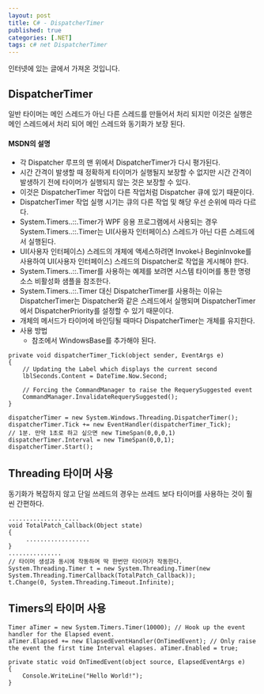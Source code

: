 ```yaml
---
layout: post
title: C# - DispatcherTimer
published: true
categories: [.NET]
tags: c# net DispatcherTimer
---
```

인터넷에 있는 글에서 가져온 것입니다.  
  
## DispatcherTimer
일반 타이머는 메인 스레드가 아닌 다른 스레드를 만들어서 처리 되지만 이것은 실행은 메인 스레드에서 처리 되어 메인 스레드와 동기화가 보장 된다.  
  
#### MSDN의 설명
- 각 Dispatcher 루프의 맨 위에서 DispatcherTimer가 다시 평가된다.  
- 시간 간격이 발생할 때 정확하게 타이머가 실행될지 보장할 수 없지만 시간 간격이 발생하기 전에 타이머가 실행되지 않는 것은 보장할 수 있다.   
- 이것은 DispatcherTimer 작업이 다른 작업처럼 Dispatcher 큐에 있기 때문이다.    
- DispatcherTimer 작업 실행 시기는 큐의 다른 작업 및 해당 우선 순위에 따라 다르다.  
- System.Timers..::.Timer가 WPF 응용 프로그램에서 사용되는 경우 System.Timers..::.Timer는 UI(사용자 인터페이스) 스레드가 아닌 다른 스레드에서 실행된다. 
- UI(사용자 인터페이스) 스레드의 개체에 액세스하려면 Invoke나 BeginInvoke를 사용하여 UI(사용자 인터페이스) 스레드의 Dispatcher로 작업을 게시해야 한다. 
- System.Timers..::.Timer를 사용하는 예제를 보려면 시스템 타이머를 통한 명령 소스 비활성화 샘플을 참조한다. 
- System.Timers..::.Timer 대신 DispatcherTimer를 사용하는 이유는 DispatcherTimer는 Dispatcher와 같은 스레드에서 실행되며 DispatcherTimer에서 DispatcherPriority를 설정할 수 있기 때문이다.
- 개체의 메서드가 타이머에 바인딩될 때마다 DispatcherTimer는 개체를 유지한다.
- 사용 방법  
    - 참조에서 WindowsBase를 추가해야 된다.
  
```
private void dispatcherTimer_Tick(object sender, EventArgs e)
{
	// Updating the Label which displays the current second
	lblSeconds.Content = DateTime.Now.Second;

	// Forcing the CommandManager to raise the RequerySuggested event
	CommandManager.InvalidateRequerySuggested();
}
  
dispatcherTimer = new System.Windows.Threading.DispatcherTimer();
dispatcherTimer.Tick += new EventHandler(dispatcherTimer_Tick);
// 1분. 만약 1초로 하고 싶으면 new TimeSpan(0,0,0,1)
dispatcherTimer.Interval = new TimeSpan(0,0,1);
dispatcherTimer.Start();
```
  
  
## Threading 타이머 사용
동기화가 복잡하지 않고 단일 쓰레드의 경우는 쓰레드 보다 타이머를 사용하는 것이 훨씬 간편하다.  
  
```
....................
void TotalPatch_Callback(Object state)
{
	 ..................
}
...............
// 타이머 생성과 동시에 작동하며 딱 한번만 타이머가 작동한다.
System.Threading.Timer t = new System.Threading.Timer(new System.Threading.TimerCallback(TotalPatch_Callback));
t.Change(0, System.Threading.Timeout.Infinite);
```
  
  
## Timers의 타이머 사용
  
```
Timer aTimer = new System.Timers.Timer(10000); // Hook up the event handler for the Elapsed event.
aTimer.Elapsed += new ElapsedEventHandler(OnTimedEvent); // Only raise the event the first time Interval elapses. aTimer.Enabled = true;

private static void OnTimedEvent(object source, ElapsedEventArgs e)
{
	Console.WriteLine("Hello World!");
}
```
  

